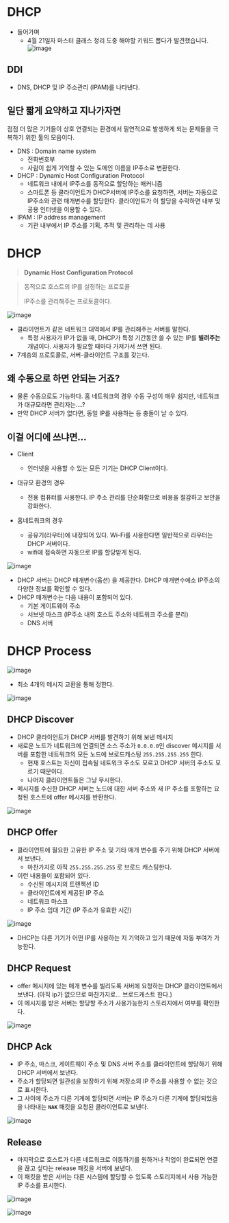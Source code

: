 # DHCP
- 들어가며
    - 4월 21일자 마스터 클래스 정리 도중 해야할 키워드 뽑다가 발견했습니다.
![image](https://github.com/CodeSquad-2023-BE-Study/Network-Study/assets/103120173/7526bcbc-66c1-43ef-8954-b2a20c08c47a)

## DDI
- DNS, DHCP 및 IP 주소관리 (IPAM)를 나타낸다.

## 일단 짧게 요약하고 지나가자면

점점 더 많은 기기들이 상호 연결되는 환경에서 필연적으로 발생하게 되는 문제들을 극복하기 위한 툴의 모음이다.

- DNS : Domain name system
    - 전화번호부
    - 사람이 쉽게 기억할 수 있는 도메인 이름을 IP주소로 변환한다.
- DHCP : Dynamic Host Configuration Protocol
    - 네트워크 내에서 IP주소를 동적으로 할당하는 매커니즘
    - 스마트폰 등 클라이언트가 DHCP서버에 IP주소를 요청하면, 서버는 자동으로 IP주소와 관련 매개변수를 할당한다. 클라이언트가 이 할당을 수락하면 내부 및 공용 인터넷을 이용할 수 있다.
- IPAM : IP address management
    - 기관 내부에서 IP 주소를 기획, 추적 및 관리하는 데 사용

# DHCP

> **Dynamic Host Configuration Protocol**
> 

> 동적으로 호스트의 IP를 설정하는 프로토콜
> 
> 
> IP주소를 관리해주는 프로토콜이다.
>

![image](https://github.com/CodeSquad-2023-BE-Study/Network-Study/assets/103120173/be93fccf-6a12-4ae1-b947-37c481e046c9)

- 클라이언트가 같은 네트워크 대역에서 IP를 관리해주는 서버를 말한다.
    - 특정 사용자가 IP가 없을 때, DHCP가 특정 기간동안 쓸 수 있는 IP를 **빌려주는** 개념이다. 사용자가 필요할 때마다 가져가서 쓰면 된다.
- 7계층의 프로토콜로, 서버-클라이언트 구조를 갖는다.

## 왜 수동으로 하면 안되는 거죠?

- 물론 수동으로도 가능하다. 홈 네트워크의 경우 수동 구성이 매우 쉽지만, 네트워크가 대규모라면 관리자는….?
- 만약 DHCP 서버가 없다면, 동일 IP를 사용하는 등 충돌이 날 수 있다.

## 이걸 어디에 쓰냐면…

- Client
    - 인터넷을 사용할 수 있는 모든 기기는 DHCP Client이다.
- 대규모 환경의 경우
    - 전용 컴퓨터를 사용한다. IP 주소 관리를 단순화함으로 비용을 절감하고 보안을 강화한다.

- 홈네트워크의 경우
    - 공유기(라우터)에 내장되어 있다. Wi-Fi를 사용한다면 일반적으로 라우터는 DHCP 서버이다.
    - wifi에 접속하면 자동으로 IP를 할당받게 된다.

![image](https://github.com/CodeSquad-2023-BE-Study/Network-Study/assets/103120173/751d42df-813a-4b7e-bcd5-b702bdca0b72)

- DHCP 서버는 DHCP 매개변수(옵션) 을 제공한다. DHCP 매개변수에소 IP주소의 다양한 정보를 확인할 수 있다.
- DHCP 매개변수는 다음 내용이 포함되어 있다.
    - 기본 게이트웨이 주소
    - 서브넷 마스크 (IP주소 내의 호스트 주소와 네트워크 주소를 분리)
    - DNS 서버

# DHCP Process

![image](https://github.com/CodeSquad-2023-BE-Study/Network-Study/assets/103120173/933fd4d8-9874-4f35-88dc-eaf49f19db48)

- 최소 4개의 메시지 교환을 통해 정한다.

![image](https://github.com/CodeSquad-2023-BE-Study/Network-Study/assets/103120173/2156a8b2-1851-41fd-ad76-686aeaba0300)

## DHCP Discover

- DHCP 클라이언트가 DHCP 서버를 발견하기 위해 보낸 메시지
- 새로운 노드가 네트워크에 연결되면 소스 주소가 `0.0.0.0`인 discover 메시지를 서버를 포함한 네트워크의 모든 노드에 브로드캐스팅 `255.255.255.255` 한다.
    - 현재 호스트는 자신이 접속될 네트워크 주소도 모르고 DHCP 서버의 주소도 모르기 때문이다.
    - 나머지 클라이언트들은 그냥 무시한다.
- 메시지를 수신한 DHCP 서버는 노드에 대한 서버 주소와 새 IP 주소를 포함하는 요청된 호스트에 offer 메시지를 반환한다.

![image](https://github.com/CodeSquad-2023-BE-Study/Network-Study/assets/103120173/4c72e060-026e-49c3-9ad8-5b279553928f)

## DHCP Offer

- 클라이언트에 필요한 고유한 IP 주소 및 기타 매개 변수를 주기 위해 DHCP 서버에서 보낸다.
    - 마찬가지로 아직 `255.255.255.255` 로 브로드 캐스팅한다.
- 이런 내용들이 포함되어 있다.
    - 수신된 메시지의 트랜잭션 ID
    - 클라이언트에게 제공된 IP 주소
    - 네트워크 마스크
    - IP 주소 임대 기간 (IP 주소가 유효한 시간)

![image](https://github.com/CodeSquad-2023-BE-Study/Network-Study/assets/103120173/62c326c0-7e19-4c34-ad30-822501e4cfb6)

- DHCP는 다른 기기가 어떤 IP를 사용하는 지 기억하고 있기 때문에 자동 부여가 가능한다.

## DHCP Request

- offer 메시지에 있는 매개 변수를 빌리도록 서버에 요청하는 DHCP 클라이언트에서 보낸다. (아직 ip가 없으므로 마찬가지로… 브로드캐스트 한다.)
- 이 메시지를 받은 서버는 할당할 주소가 사용가능한지 스토리지에서 여부를 확인한다.

![image](https://github.com/CodeSquad-2023-BE-Study/Network-Study/assets/103120173/11e2a085-a6cb-40b2-8544-bf5780130750)

## DHCP Ack

- IP 주소, 마스크, 게이트웨이 주소 및 DNS 서버 주소를 클라이언트에 할당하기 위해 DHCP 서버에서 보낸다.
- 주소가 할당되면 일관성을 보장하기 위해 저장소의 IP 주소를 사용할 수 없는 것으로 표시한다.
- 그 사이에 주소가 다른 기계에 할당되면 서버는 IP 주소가 다른 기계에 할당되었음을 나타내는 **`NAK`** 패킷을 요청된 클라이언트로 보낸다.

![image](https://github.com/CodeSquad-2023-BE-Study/Network-Study/assets/103120173/4b713d91-35ff-413a-abd2-58ce451c8868)

## Release

- 마지막으로 호스트가 다른 네트워크로 이동하기를 원하거나 작업이 완료되면 연결을 끊고 싶다는 release 패킷을 서버에 보낸다.
- 이 패킷을 받은 서버는 다른 시스템에 할당할 수 있도록 스토리지에서 사용 가능한 IP 주소를 표시한다.

![image](https://github.com/CodeSquad-2023-BE-Study/Network-Study/assets/103120173/d277e8d0-ab36-4a09-8a9c-48ec20af23a3)

![image](https://github.com/CodeSquad-2023-BE-Study/Network-Study/assets/103120173/8ce94499-3359-4d1c-8dc5-590bef1ac267)


